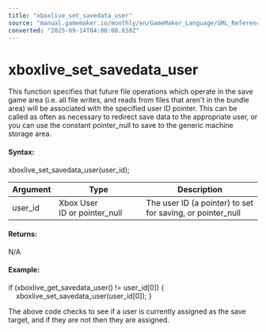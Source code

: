 ```yaml
---
title: "xboxlive_set_savedata_user"
source: "manual.gamemaker.io/monthly/en/GameMaker_Language/GML_Reference/UWP_And_XBox_Live/Saving_Data/xboxlive_set_savedata_user.htm"
converted: "2025-09-14T04:00:08.658Z"
---
```


# xboxlive\_set\_savedata\_user

This function specifies that future file operations which operate in the save game area (i.e. all file writes, and reads from files that aren't in the bundle area) will be associated with the specified user ID pointer. This can be called as often as necessary to redirect save data to the appropriate user, or you can use the constant pointer\_null to save to the generic machine storage area.

#### Syntax:

xboxlive\_set\_savedata\_user(user\_id);

| Argument | Type | Description |
| --- | --- | --- |
| user_id | Xbox User ID or pointer_null | The user ID (a pointer) to set for saving, or pointer_null |

#### Returns:

N/A

#### Example:

if (xboxlive\_get\_savedata\_user() != user\_id\[0\])
{
    xboxlive\_set\_savedata\_user(user\_id\[0\]);
}

The above code checks to see if a user is currently assigned as the save target, and if they are not then they are assigned.